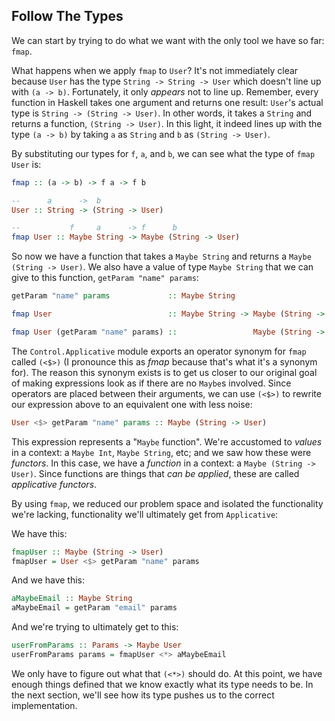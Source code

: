 ## Follow The Types

We can start by trying to do what we want with the only tool we have so far:
`fmap`.

What happens when we apply `fmap` to `User`? It's not immediately clear because
`User` has the type `String -> String -> User` which doesn't line up with `(a ->
b)`. Fortunately, it only *appears* not to line up. Remember, every function in
Haskell takes one argument and returns one result: `User`'s actual type is
`String -> (String -> User)`. In other words, it takes a `String` and returns a
function, `(String -> User)`. In this light, it indeed lines up with the type
`(a -> b)` by taking `a` as `String` and `b` as `(String -> User)`.

By substituting our types for `f`, `a`, and `b`, we can see what the type of
`fmap User` is:

```haskell
fmap :: (a -> b) -> f a -> f b

--      a      ->  b
User :: String -> (String -> User)

--           f     a      -> f      b
fmap User :: Maybe String -> Maybe (String -> User)
```

So now we have a function that takes a `Maybe String` and returns a `Maybe
(String -> User)`. We also have a value of type `Maybe String` that we can give
to this function, `getParam "name" params`:

```haskell
getParam "name" params             :: Maybe String

fmap User                          :: Maybe String -> Maybe (String -> User)

fmap User (getParam "name" params) ::                 Maybe (String -> User)
```

The `Control.Applicative` module exports an operator synonym for `fmap` called
`(<$>)` (I pronounce this as *fmap* because that's what it's a synonym for). The
reason this synonym exists is to get us closer to our original goal of making
expressions look as if there are no `Maybe`s involved. Since operators are
placed between their arguments, we can use `(<$>)` to rewrite our
expression above to an equivalent one with less noise:

```haskell
User <$> getParam "name" params :: Maybe (String -> User)
```

This expression represents a "`Maybe` function". We're accustomed to *values* in a
context: a `Maybe Int`, `Maybe String`, etc; and we saw how these were
*functors*. In this case, we have a *function* in a context: a `Maybe (String ->
User)`. Since functions are things that *can be applied*, these are called
*applicative functors*.

By using `fmap`, we reduced our problem space and isolated the functionality
we're lacking, functionality we'll ultimately get from `Applicative`:

We have this:

```haskell
fmapUser :: Maybe (String -> User)
fmapUser = User <$> getParam "name" params
```

And we have this:

```haskell
aMaybeEmail :: Maybe String
aMaybeEmail = getParam "email" params
```

And we're trying to ultimately get to this:

```haskell
userFromParams :: Params -> Maybe User
userFromParams params = fmapUser <*> aMaybeEmail
```

We only have to figure out what that `(<*>)` should do. At this point, we have
enough things defined that we know exactly what its type needs to be. In the
next section, we'll see how its type pushes us to the correct implementation.
